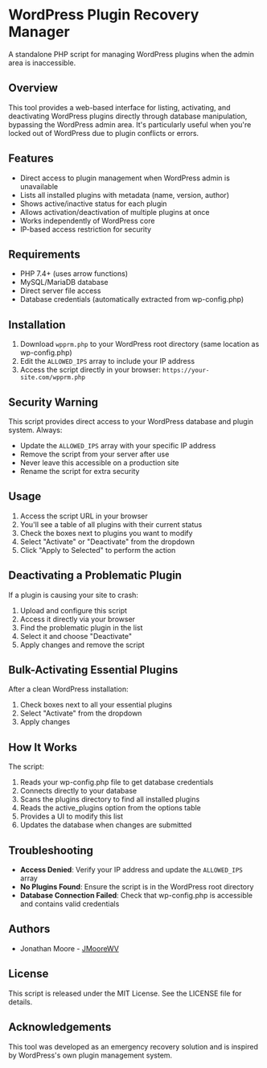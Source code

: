 # WordPress Plugin Recovery Manager

A standalone PHP script for managing WordPress plugins when the admin area is inaccessible.

## Overview

This tool provides a web-based interface for listing, activating, and deactivating WordPress plugins directly through database manipulation, bypassing the WordPress admin area. It's particularly useful when you're locked out of WordPress due to plugin conflicts or errors.

## Features

- Direct access to plugin management when WordPress admin is unavailable
- Lists all installed plugins with metadata (name, version, author)
- Shows active/inactive status for each plugin
- Allows activation/deactivation of multiple plugins at once
- Works independently of WordPress core
- IP-based access restriction for security

## Requirements

- PHP 7.4+ (uses arrow functions)
- MySQL/MariaDB database
- Direct server file access
- Database credentials (automatically extracted from wp-config.php)

## Installation

1. Download `wpprm.php` to your WordPress root directory (same location as wp-config.php)
2. Edit the `ALLOWED_IPS` array to include your IP address
3. Access the script directly in your browser: `https://your-site.com/wpprm.php`

## Security Warning

This script provides direct access to your WordPress database and plugin system. Always:

- Update the `ALLOWED_IPS` array with your specific IP address
- Remove the script from your server after use
- Never leave this accessible on a production site
- Rename the script for extra security

## Usage

1. Access the script URL in your browser
2. You'll see a table of all plugins with their current status
3. Check the boxes next to plugins you want to modify
4. Select "Activate" or "Deactivate" from the dropdown
5. Click "Apply to Selected" to perform the action

## Deactivating a Problematic Plugin

If a plugin is causing your site to crash:
1. Upload and configure this script
2. Access it directly via your browser
3. Find the problematic plugin in the list
4. Select it and choose "Deactivate"
5. Apply changes and remove the script

## Bulk-Activating Essential Plugins

After a clean WordPress installation:
1. Check boxes next to all your essential plugins
2. Select "Activate" from the dropdown
3. Apply changes

## How It Works

The script:
1. Reads your wp-config.php file to get database credentials
2. Connects directly to your database
3. Scans the plugins directory to find all installed plugins
4. Reads the active_plugins option from the options table
5. Provides a UI to modify this list
6. Updates the database when changes are submitted

## Troubleshooting

- **Access Denied**: Verify your IP address and update the `ALLOWED_IPS` array
- **No Plugins Found**: Ensure the script is in the WordPress root directory
- **Database Connection Failed**: Check that wp-config.php is accessible and contains valid credentials

## Authors

- Jonathan Moore - [JMooreWV](https://jmoorewv.com)

## License

This script is released under the MIT License. See the LICENSE file for details.

## Acknowledgements

This tool was developed as an emergency recovery solution and is inspired by WordPress's own plugin management system.

